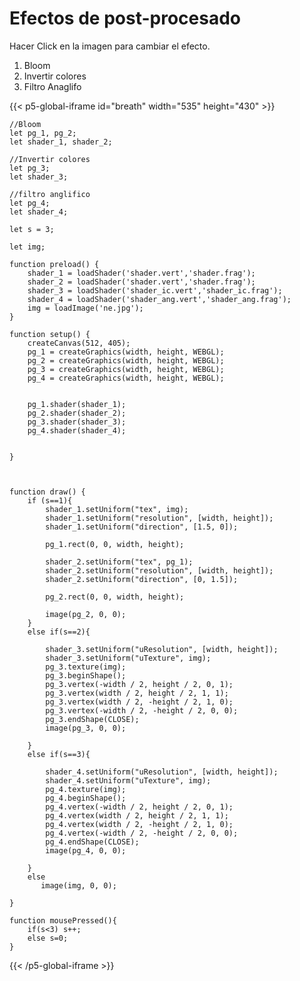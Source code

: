 # Efectos de post-procesado 


Hacer Click en la imagen para cambiar el efecto.
1. Bloom
2. Invertir colores  
3. Filtro Anaglifo

{{< p5-global-iframe id="breath" width="535" height="430" >}}

    //Bloom
    let pg_1, pg_2;
    let shader_1, shader_2;

    //Invertir colores
    let pg_3;
    let shader_3;

    //filtro anglifico
    let pg_4;
    let shader_4;

    let s = 3;

    let img;

    function preload() {
        shader_1 = loadShader('shader.vert','shader.frag');
        shader_2 = loadShader('shader.vert','shader.frag');   
        shader_3 = loadShader('shader_ic.vert','shader_ic.frag');
        shader_4 = loadShader('shader_ang.vert','shader_ang.frag');
        img = loadImage('ne.jpg');
    }

    function setup() {
        createCanvas(512, 405);
        pg_1 = createGraphics(width, height, WEBGL);
        pg_2 = createGraphics(width, height, WEBGL);
        pg_3 = createGraphics(width, height, WEBGL);
        pg_4 = createGraphics(width, height, WEBGL);
        

        pg_1.shader(shader_1);
        pg_2.shader(shader_2);
        pg_3.shader(shader_3);
        pg_4.shader(shader_4);
        
        
    }



    function draw() {
        if (s==1){
            shader_1.setUniform("tex", img);
            shader_1.setUniform("resolution", [width, height]);
            shader_1.setUniform("direction", [1.5, 0]);

            pg_1.rect(0, 0, width, height);

            shader_2.setUniform("tex", pg_1);
            shader_2.setUniform("resolution", [width, height]);
            shader_2.setUniform("direction", [0, 1.5]);
            
            pg_2.rect(0, 0, width, height);

            image(pg_2, 0, 0);
        }
        else if(s==2){

            shader_3.setUniform("uResolution", [width, height]);
            shader_3.setUniform("uTexture", img);
            pg_3.texture(img);
            pg_3.beginShape();
            pg_3.vertex(-width / 2, height / 2, 0, 1);
            pg_3.vertex(width / 2, height / 2, 1, 1);
            pg_3.vertex(width / 2, -height / 2, 1, 0);            
            pg_3.vertex(-width / 2, -height / 2, 0, 0);            
            pg_3.endShape(CLOSE);
            image(pg_3, 0, 0);

        } 
        else if(s==3){

            shader_4.setUniform("uResolution", [width, height]);
            shader_4.setUniform("uTexture", img);
            pg_4.texture(img);
            pg_4.beginShape();
            pg_4.vertex(-width / 2, height / 2, 0, 1);
            pg_4.vertex(width / 2, height / 2, 1, 1);
            pg_4.vertex(width / 2, -height / 2, 1, 0);            
            pg_4.vertex(-width / 2, -height / 2, 0, 0);            
            pg_4.endShape(CLOSE);
            image(pg_4, 0, 0);

        }
        else
           image(img, 0, 0); 
        
    }

    function mousePressed(){
        if(s<3) s++;
        else s=0;
    }

{{< /p5-global-iframe >}}